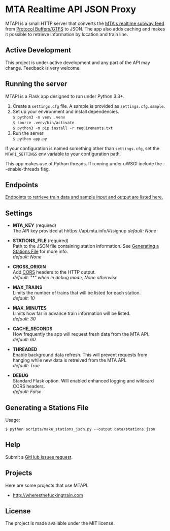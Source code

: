 # MTA Realtime API JSON Proxy

MTAPI is a small HTTP server that converts the [MTA's realtime subway feed](https://api.mta.info/#/landing) from [Protocol Buffers/GTFS](https://developers.google.com/transit/gtfs/) to JSON. The app also adds caching and makes it possible to retrieve information by location and train line. 

## Active Development

This project is under active development and any part of the API may change. Feedback is very welcome.

## Running the server

MTAPI is a Flask app designed to run under Python 3.3+.

1. Create a `settings.cfg` file. A sample is provided as `settings.cfg.sample`.
2. Set up your environment and install dependencies.  
`$ python3 -m venv .venv`  
`$ source .venv/bin/activate`  
`$ python3 -m pip install -r requirements.txt`
3. Run the server  
`$ python app.py`

If your configuration is named something other than `settings.cfg`, set the `MTAPI_SETTINGS` env variable to your configuration path.

This app makes use of Python threads. If running under uWSGI include the --enable-threads flag.

## Endpoints

[Endpoints to retrieve train data and sample input and output are listed here.](https://github.com/jonthornton/MTAPI/tree/master/docs/endpoints.md)

## Settings

- **MTA_KEY** (required)  
The API key provided at hhttps://api.mta.info/#/signup
*default: None*

- **STATIONS_FILE** (required)  
Path to the JSON file containing station information. See [Generating a Stations File](#generating-a-stations-file) for more info.  
*default: None*

- **CROSS_ORIGIN**    
Add [CORS](http://enable-cors.org/) headers to the HTTP output.  
*default: "&#42;" when in debug mode, None otherwise*

- **MAX_TRAINS**  
Limits the number of trains that will be listed for each station.  
*default: 10*

- **MAX_MINUTES**  
Limits how far in advance train information will be listed.  
*default: 30*

- **CACHE_SECONDS**  
How frequently the app will request fresh data from the MTA API.  
*default: 60*

- **THREADED**  
Enable background data refresh. This will prevent requests from hanging while new data is retreived from the MTA API.  
*default: True*

- **DEBUG**  
Standard Flask option. Will enabled enhanced logging and wildcard CORS headers.  
*default: False*

## Generating a Stations File

Usage: 
```
$ python scripts/make_stations_json.py --output data/stations.json
```

## Help

Submit a [GitHub Issues request](https://github.com/jonthornton/MTAPI/issues). 

## Projects

Here are some projects that use MTAPI.

* http://wheresthefuckingtrain.com

## License

The project is made available under the MIT license.
